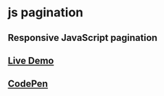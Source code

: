 # js pagination

## Responsive JavaScript pagination 

[Live Demo](https://js-pagination-faried-elrewany.netlify.app/)
---
## [CodePen](https://codepen.io/rekaa/pen/OJZGPMr)
